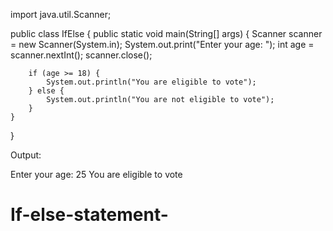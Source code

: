 
import java.util.Scanner;

public class IfElse {
    public static void main(String[] args) {
        Scanner scanner = new Scanner(System.in);
        System.out.print("Enter your age: ");
        int age = scanner.nextInt();
        scanner.close();

        if (age >= 18) {
            System.out.println("You are eligible to vote");
        } else {
            System.out.println("You are not eligible to vote");
        }
    }
}

Output:


Enter your age: 25
You are eligible to vote
# If-else-statement-
